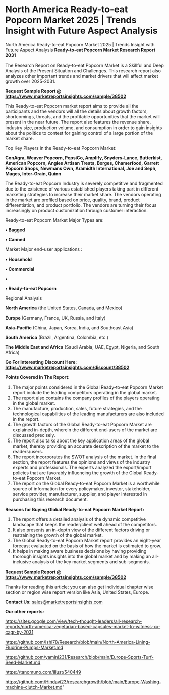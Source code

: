 # North America Ready-to-eat Popcorn Market 2025 | Trends Insight with Future Aspect Analysis
North America Ready-to-eat Popcorn Market 2025 | Trends Insight with Future Aspect Analysis
<strong>Ready-to-eat Popcorn Market Research Report 2031</strong>

The Research Report on Ready-to-eat Popcorn Market is a Skillful and Deep Analysis of the Present Situation and Challenges. This research report also analyzes other important trends and market drivers that will affect market growth over 2025-2031.

<strong>Request Sample Report @ <a href=https://www.marketreportsinsights.com/sample/38502>https://www.marketreportsinsights.com/sample/38502</a></strong>

This Ready-to-eat Popcorn market report aims to provide all the participants and the vendors will all the details about growth factors, shortcomings, threats, and the profitable opportunities that the market will present in the near future. The report also features the revenue share, industry size, production volume, and consumption in order to gain insights about the politics to contest for gaining control of a large portion of the market share.

Top Key Players in the Ready-to-eat Popcorn Market:

<strong>ConAgra, Weaver Popcorn, PepsiCo, Amplify, Snyders-Lance, Butterkist, American Popcorn, Angies Artisan Treats, Borges, Chamerfood, Garrett Popcorn Shops, Newmans Own, Aramidth International, Joe and Seph, Mages, Inter-Grain, Quinn</strong>

The Ready-to-eat Popcorn Industry is severely competitive and fragmented due to the existence of various established players taking part in different marketing strategies to increase their market share. The vendors operating in the market are profiled based on price, quality, brand, product differentiation, and product portfolio. The vendors are turning their focus increasingly on product customization through customer interaction.

Ready-to-eat Popcorn Market Major Types are:

<strong>•  Bagged

•  Canned</strong>

Market Major end-user applications :

<strong>•  Household

•  Commercial

•  

•  Ready-to-eat Popcorn</strong>

Regional Analysis

</u><strong><b>North America</b></strong> (the United States, Canada, and Mexico)

<strong><b>Europe </b></strong>(Germany, France, UK, Russia, and Italy)

<strong><b>Asia-Pacific</b></strong> (China, Japan, Korea, India, and Southeast Asia)

<strong><b>South America</b></strong> (Brazil, Argentina, Colombia, etc.)

<strong><b>The Middle East and Africa</b></strong> (Saudi Arabia, UAE, Egypt, Nigeria, and South Africa)

<strong>Go For Interesting Discount Here: <a href=https://www.marketreportsinsights.com/discount/38502>https://www.marketreportsinsights.com/discount/38502</a></strong>

<strong>Points Covered in The Report:</strong>
<ol>
  <li>The major points considered in the Global Ready-to-eat Popcorn Market report include the leading competitors operating in the global market.</li>
  <li>The report also contains the company profiles of the players operating in the global market.</li>
  <li>The manufacture, production, sales, future strategies, and the technological capabilities of the leading manufacturers are also included in the report.</li>
  <li>The growth factors of the Global Ready-to-eat Popcorn Market are explained in-depth, wherein the different end-users of the market are discussed precisely.</li>
  <li>The report also talks about the key application areas of the global market, thereby providing an accurate description of the market to the readers/users.</li>
  <li>The report incorporates the SWOT analysis of the market. In the final section, the report features the opinions and views of the industry experts and professionals. The experts analyzed the export/import policies that are favorably influencing the growth of the Global Ready-to-eat Popcorn Market.</li>
  <li>The report on the Global Ready-to-eat Popcorn Market is a worthwhile source of information for every policymaker, investor, stakeholder, service provider, manufacturer, supplier, and player interested in purchasing this research document.</li>
</ol>
<strong>Reasons for Buying Global Ready-to-eat Popcorn Market Report:</strong>

<ol>
  <li>The report offers a detailed analysis of the dynamic competitive landscape that keeps the reader/client well ahead of the competitors.</li>
  <li>It also presents an in-depth view of the different factors driving or restraining the growth of the global market.</li>
  <li>The Global Ready-to-eat Popcorn Market report provides an eight-year forecast evaluated on the basis of how the market is estimated to grow.</li>
  <li>It helps in making aware business decisions by having providing thorough insights insights into the global market and by making an all-inclusive analysis of the key market segments and sub-segments.</li>
</ol>
<strong>Request Sample Report @ <a href=https://www.marketreportsinsights.com/sample/38502>https://www.marketreportsinsights.com/sample/38502</a></strong>


Thanks for reading this article; you can also get individual chapter wise section or region wise report version like Asia, United States, Europe.

<strong>Contact Us:</strong>
sales@marketreportsinsights.com

<strong>Our other reports:</strong>

<a href=https://sites.google.com/view/tech-thought-leaders/all-research-reports/north-america-vegetarian-based-capsules-market-to-witness-xx-cagr-by-2031>https://sites.google.com/view/tech-thought-leaders/all-research-reports/north-america-vegetarian-based-capsules-market-to-witness-xx-cagr-by-2031</a>

<a href=https://github.com/Ishi78/Research/blob/main/North-America-Lining-Fluorine-Pumps-Market.md>https://github.com/Ishi78/Research/blob/main/North-America-Lining-Fluorine-Pumps-Market.md</a>

<a href=https://github.com/yamini231/Research/blob/main/Europe-Sports-Turf-Seed-Market.md>https://github.com/yamini231/Research/blob/main/Europe-Sports-Turf-Seed-Market.md</a>

<a href=https://tanomuno.com/illust/540449>https://tanomuno.com/illust/540449</a>

<a href=https://github.com/Hindavi23/researchgrowth/blob/main/Europe-Washing-machine-clutch-Market.md>https://github.com/Hindavi23/researchgrowth/blob/main/Europe-Washing-machine-clutch-Market.md</a>"
